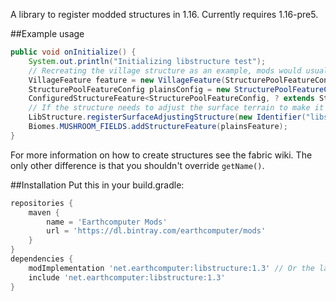 A library to register modded structures in 1.16. Currently requires 1.16-pre5.

##Example usage
```java
public void onInitialize() {
    System.out.println("Initializing libstructure test");
    // Recreating the village structure as an example, mods would usually implement their own structure class
    VillageFeature feature = new VillageFeature(StructurePoolFeatureConfig.CODEC);
    StructurePoolFeatureConfig plainsConfig = new StructurePoolFeatureConfig(new Identifier("village/plains/town_centers"), 6);
    ConfiguredStructureFeature<StructurePoolFeatureConfig, ? extends StructureFeature<StructurePoolFeatureConfig>> plainsFeature = feature.configure(plainsConfig);
    // If the structure needs to adjust the surface terrain to make it look better, use the surface-adjusting register method, otherwise use the normal one.
    LibStructure.registerSurfaceAdjustingStructure(new Identifier("libstructure", "teststructure"), feature, GenerationStep.Feature.SURFACE_STRUCTURES, new StructureConfig(32, 8, 12345), plainsFeature);
    Biomes.MUSHROOM_FIELDS.addStructureFeature(plainsFeature);
}
``` 
For more information on how to create structures see the fabric wiki. The only other difference is that you shouldn't override `getName()`.

##Installation
Put this in your build.gradle:
```groovy
repositories {
    maven {
        name = 'Earthcomputer Mods'
        url = 'https://dl.bintray.com/earthcomputer/mods'
    }
}
dependencies {
    modImplementation 'net.earthcomputer:libstructure:1.3' // Or the latest version
    include 'net.earthcomputer:libstructure:1.3'
}
```
